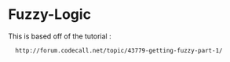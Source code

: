 Fuzzy-Logic
===========

This is based off of the tutorial : 

      http://forum.codecall.net/topic/43779-getting-fuzzy-part-1/
